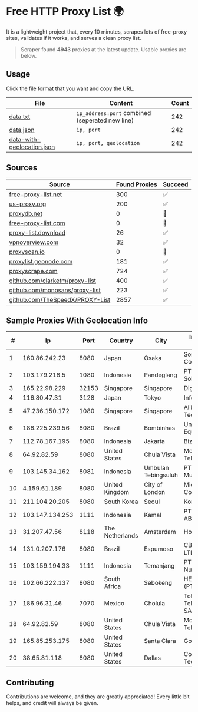 
# Free HTTP Proxy List 🌍

It is a lightweight project that, every 10 minutes, scrapes lots of free-proxy sites, validates if it works, and serves a clean proxy list.


> Scraper found **4943** proxies at the latest update. Usable proxies are below.

## Usage

Click the file format that you want and copy the URL.


|File|Content|Count|
|----|-------|-----|
|[data.txt](https://raw.githubusercontent.com/themiralay/Proxy-List-World/master/data.txt)|`ip_address:port` combined (seperated new line)|242|
|[data.json](https://raw.githubusercontent.com/themiralay/Proxy-List-World/master/data.json)|`ip, port`|242|
|[data-with-geolocation.json](https://raw.githubusercontent.com/themiralay/Proxy-List-World/master/data-with-geolocation.json)|`ip, port, geolocation`|242|

## Sources

|Source|Found Proxies|Succeed|
|------|-------------|-------|
|[free-proxy-list.net](https://free-proxy-list.net)|300|✅|
|[us-proxy.org](https://www.us-proxy.org)|200|✅|
|[proxydb.net](http://proxydb.net)|0|🚫|
|[free-proxy-list.com](https://free-proxy-list.com/?page=&port=&type%5B%5D=http&type%5B%5D=https&up_time=0&search=Search)|0|🚫|
|[proxy-list.download](https://www.proxy-list.download/HTTP)|26|✅|
|[vpnoverview.com](https://vpnoverview.com/privacy/anonymous-browsing/free-proxy-servers)|32|✅|
|[proxyscan.io](https://www.proxyscan.io)|0|🚫|
|[proxylist.geonode.com](https://proxylist.geonode.com/api/proxy-list?limit=300&page=1&sort_by=lastChecked&sort_type=desc&protocols=http,https)|181|✅|
|[proxyscrape.com](https://api.proxyscrape.com/v2/?request=displayproxies&protocol=http&timeout=10000&country=all&ssl=all&anonymity=all)|724|✅|
|[github.com/clarketm/proxy-list](https://raw.githubusercontent.com/clarketm/proxy-list/master/proxy-list-raw.txt)|400|✅|
|[github.com/monosans/proxy-list](https://raw.githubusercontent.com/monosans/proxy-list/main/proxies/http.txt)|223|✅|
|[github.com/TheSpeedX/PROXY-List](https://raw.githubusercontent.com/TheSpeedX/PROXY-List/master/http.txt)|2857|✅|


## Sample Proxies With Geolocation Info

|#|Ip|Port|Country|City|Internet Service Provider|
|-|--|----|-------|----|-------------------------|
|1|160.86.242.23|8080|Japan|Osaka|Sony Network Communications Inc|
|2|103.179.218.5|1080|Indonesia|Pandeglang|PT Wistel Teknologi Solusi|
|3|165.22.98.229|32153|Singapore|Singapore|DigitalOcean, LLC|
|4|116.80.47.31|3128|Japan|Tokyo|InfoSphere|
|5|47.236.150.172|1080|Singapore|Singapore|Alibaba (US) Technology Co., Ltd.|
|6|186.225.239.56|8080|Brazil|Bombinhas|Unetvale Servicos e Equipamentos LTDA|
|7|112.78.167.195|8080|Indonesia|Jakarta|Biznet Networks|
|8|64.92.82.59|8080|United States|Chula Vista|Momentum Telecom, Inc.|
|9|103.145.34.162|8081|Indonesia|Umbulan Tebingsuluh|PT Lintas Data Multimedia|
|10|4.159.61.189|8080|United Kingdom|City of London|Microsoft Corporation|
|11|211.104.20.205|8080|South Korea|Seoul|Korea Telecom|
|12|103.147.134.253|1111|Indonesia|Kamal|PT.MURNI MAKMUR ABADI|
|13|31.207.47.56|8118|The Netherlands|Amsterdam|Hostkey B.V.|
|14|131.0.207.176|8080|Brazil|Espumoso|CB NET TELECOM LTDA|
|15|103.159.194.33|1111|Indonesia|Temanjang|PT Giga Digital Nusantara|
|16|102.66.222.137|8080|South Africa|Sebokeng|HERO TELECOMS (PTY) LTD|
|17|186.96.31.46|7070|Mexico|Cholula|Total Play Telecomunicaciones SA De CV|
|18|64.92.82.59|8080|United States|Chula Vista|Momentum Telecom, Inc.|
|19|165.85.253.175|8080|United States|Santa Clara|Google LLC|
|20|38.65.81.118|8080|United States|Dallas|ContentKeeper Technologies|



## Contributing

Contributions are welcome, and they are greatly appreciated! Every
little bit helps, and credit will always be given.

